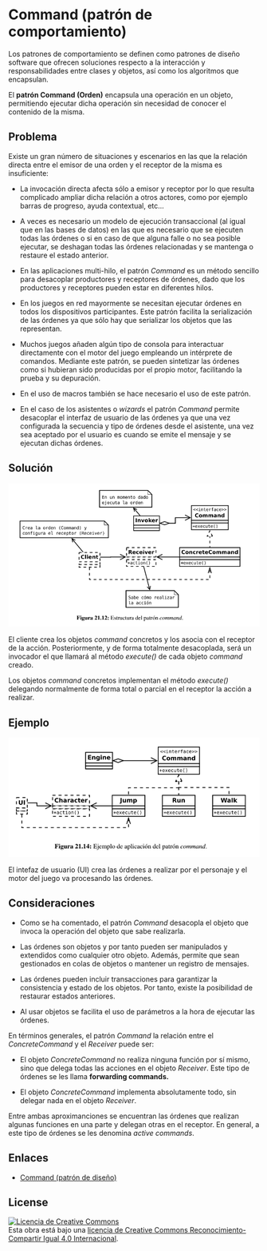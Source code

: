 # Command (patrón de comportamiento)

Los patrones de comportamiento se definen como patrones de diseño software que ofrecen soluciones respecto a la interacción y responsabilidades entre clases y objetos, así como los algoritmos que encapsulan.

El **patrón Command (Orden)** encapsula una operación en un objeto, permitiendo ejecutar dicha operación sin necesidad de conocer el contenido de la misma.

## Problema

Existe un gran número de situaciones y escenarios en las que la relación directa entre el emisor de una orden y el receptor de la misma es insuficiente:

* La invocación directa afecta sólo a emisor y receptor por lo que resulta complicado ampliar dicha relación a otros actores, como por ejemplo barras de progreso, ayuda contextual, etc...

* A veces es necesario un modelo de ejecución transaccional (al igual que en las bases de datos) en las que es necesario que se ejecuten todas las órdenes o si en caso de que alguna falle o no sea posible ejecutar, se deshagan todas las órdenes relacionadas y se mantenga o restaure el estado anterior.

* En las aplicaciones multi-hilo, el patrón *Command* es un método sencillo para desacoplar productores y receptores de órdenes, dado que los productores y receptores pueden estar en diferentes hilos.

* En los juegos en red mayormente se necesitan ejecutar órdenes en todos los dispositivos participantes. Este patrón facilita la serialización de las órdenes ya que sólo hay que serializar los objetos que las representan.

* Muchos juegos añaden algún tipo de consola para interactuar directamente con el motor del juego empleando un intérprete de comandos. Mediante este patrón, se pueden sintetizar las órdenes como si hubieran sido producidas por el propio motor, facilitando la prueba y su depuración.

* En el uso de macros también se hace necesario el uso de este patrón.

* En el caso de los asistentes o *wizards* el patrón *Command* permite desacoplar el interfaz de usuario de las órdenes ya que una vez configurada la secuencia y tipo de órdenes desde el asistente, una vez sea aceptado por el usuario es cuando se emite el mensaje y se ejecutan dichas órdenes.

## Solución

![Command](example/imgs/Command.png)

El cliente crea los objetos *command* concretos y los asocia con el receptor de la acción. Posteriormente, y de forma totalmente
desacoplada, será un invocador el que llamará al método *execute()* de cada objeto *command* creado.

Los objetos *command* concretos implementan el método *execute()* delegando normalmente de forma total o parcial en el receptor la acción
a realizar.

## Ejemplo

![Command](example/imgs/Command_ex.png)

El intefaz de usuario (UI) crea las órdenes a realizar por el personaje y el motor del juego va procesando las órdenes.

## Consideraciones

* Como se ha comentado, el patrón *Command* desacopla el objeto que invoca la operación del objeto que sabe realizarla.

* Las órdenes son objetos y por tanto pueden ser manipulados y extendidos como cualquier otro objeto. Además, permite que sean gestionados en colas de objetos o mantener un registro de mensajes.

* Las órdenes pueden incluir transacciones para garantizar la consistencia y estado de los objetos. Por tanto, existe la posibilidad de restaurar estados anteriores.

* Al usar objetos se facilita el uso de parámetros a la hora de ejecutar las órdenes.

En términos generales, el patrón *Command* la relación entre el *ConcreteCommand* y el *Receiver* puede ser:

* El objeto *ConcreteCommand* no realiza ninguna función por sí mismo, sino que delega todas las acciones en el objeto *Receiver*. Este tipo de órdenes se les llama **forwarding commands.**

* El objeto *ConcreteCommand* implementa absolutamente todo, sin delegar nada en el objeto *Receiver*.

Entre ambas aproximanciones se encuentran las órdenes que realizan algunas funciones en una parte y delegan otras en el receptor.
En general, a este tipo de órdenes se les denomina *active commands*.

## Enlaces

* [Command (patrón de diseño)](https://es.wikipedia.org/wiki/Command_%28patr%C3%B3n_de_dise%C3%B1o%29)

## License

[![Licencia de Creative Commons](https://i.creativecommons.org/l/by-sa/4.0/80x15.png)](http://creativecommons.org/licenses/by-sa/4.0/)  
Esta obra está bajo una [licencia de Creative Commons Reconocimiento-Compartir Igual 4.0 Internacional](http://creativecommons.org/licenses/by-sa/4.0/).
